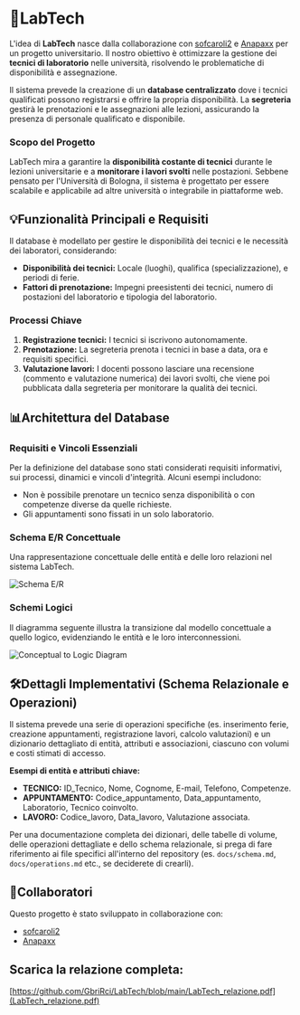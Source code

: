 # 🧪LabTech

L'idea di **LabTech** nasce dalla collaborazione con [sofcaroli2](https://github.com/sofcaroli2) e [Anapaxx](https://github.com/Anapaxx) per un progetto universitario. Il nostro obiettivo è ottimizzare la gestione dei **tecnici di laboratorio** nelle università, risolvendo le problematiche di disponibilità e assegnazione.

Il sistema prevede la creazione di un **database centralizzato** dove i tecnici qualificati possono registrarsi e offrire la propria disponibilità. La **segreteria** gestirà le prenotazioni e le assegnazioni alle lezioni, assicurando la presenza di personale qualificato e disponibile.

### Scopo del Progetto
LabTech mira a garantire la **disponibilità costante di tecnici** durante le lezioni universitarie e a **monitorare i lavori svolti** nelle postazioni. Sebbene pensato per l'Università di Bologna, il sistema è progettato per essere scalabile e applicabile ad altre università o integrabile in piattaforme web.

## 💡Funzionalità Principali e Requisiti

Il database è modellato per gestire le disponibilità dei tecnici e le necessità dei laboratori, considerando:
* **Disponibilità dei tecnici:** Locale (luoghi), qualifica (specializzazione), e periodi di ferie.
* **Fattori di prenotazione:** Impegni preesistenti dei tecnici, numero di postazioni del laboratorio e tipologia del laboratorio.

### Processi Chiave
1.  **Registrazione tecnici:** I tecnici si iscrivono autonomamente.
2.  **Prenotazione:** La segreteria prenota i tecnici in base a data, ora e requisiti specifici.
3.  **Valutazione lavori:** I docenti possono lasciare una recensione (commento e valutazione numerica) dei lavori svolti, che viene poi pubblicata dalla segreteria per monitorare la qualità dei tecnici.

## 📊Architettura del Database

### Requisiti e Vincoli Essenziali
Per la definizione del database sono stati considerati requisiti informativi, sui processi, dinamici e vincoli d'integrità. Alcuni esempi includono:
* Non è possibile prenotare un tecnico senza disponibilità o con competenze diverse da quelle richieste.
* Gli appuntamenti sono fissati in un solo laboratorio.

### Schema E/R Concettuale
Una rappresentazione concettuale delle entità e delle loro relazioni nel sistema LabTech.

![Schema E/R](https://github.com/user-attachments/assets/5e97042d-9766-413a-9162-3e692c298414)

### Schemi Logici
Il diagramma seguente illustra la transizione dal modello concettuale a quello logico, evidenziando le entità e le loro interconnessioni.

![Conceptual to Logic Diagram](https://github.com/user-attachments/assets/ecbadafa-66a8-421c-9b2d-8fc3a427e859)

## 🛠️Dettagli Implementativi (Schema Relazionale e Operazioni)

Il sistema prevede una serie di operazioni specifiche (es. inserimento ferie, creazione appuntamenti, registrazione lavori, calcolo valutazioni) e un dizionario dettagliato di entità, attributi e associazioni, ciascuno con volumi e costi stimati di accesso.

**Esempi di entità e attributi chiave:**
* **TECNICO:** ID_Tecnico, Nome, Cognome, E-mail, Telefono, Competenze.
* **APPUNTAMENTO:** Codice_appuntamento, Data_appuntamento, Laboratorio, Tecnico coinvolto.
* **LAVORO:** Codice_lavoro, Data_lavoro, Valutazione associata.

Per una documentazione completa dei dizionari, delle tabelle di volume, delle operazioni dettagliate e dello schema relazionale, si prega di fare riferimento ai file specifici all'interno del repository (es. `docs/schema.md`, `docs/operations.md` etc., se deciderete di crearli).

## 👥Collaboratori
Questo progetto è stato sviluppato in collaborazione con:
* [sofcaroli2](https://github.com/sofcaroli2)
* [Anapaxx](https://github.com/Anapaxx)

## Scarica la relazione completa:
[https://github.com/GbriRci/LabTech/blob/main/LabTech_relazione.pdf](LabTech_relazione.pdf)
